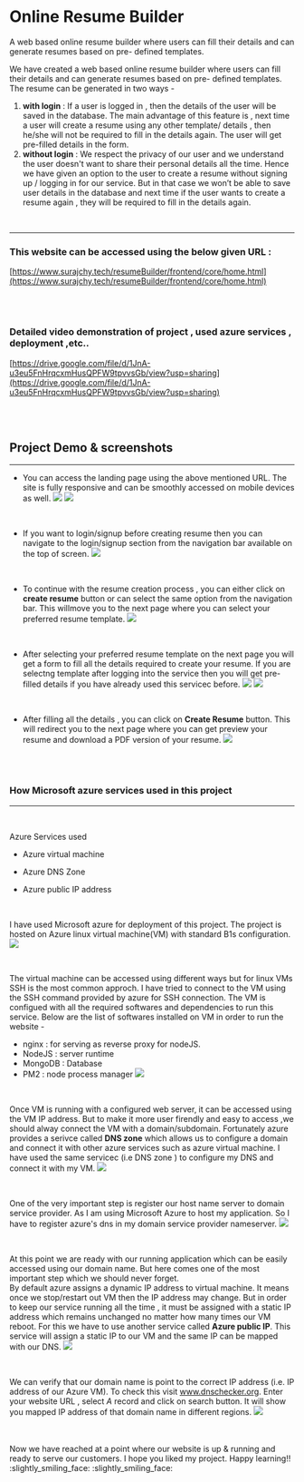 # Online Resume Builder

A web based online resume builder where users can fill their details and can generate resumes based on pre- defined templates.

We have created a web based online resume builder where users can fill their details and can generate resumes based on pre- defined templates. The resume can be generated in two ways -
1) **with login** : If a user is logged in , then the details of the user will be saved in the database. The main advantage of this feature is , next time a user will create a resume using any other template/ details , then he/she will not be required to fill in the details again. The user will get pre-filled details in the form. 
2) **without login** : We respect the privacy of our user and we understand the user doesn't want to share their personal details all the time. Hence we have given an option to the user to create a resume without signing up / logging in for our service. But in that case we won’t be able to save user details in the database and next time if the user wants to create a resume again , they will be required to fill in the details again.

<br/>

----
### This website can be accessed using the below given URL : 
[https://www.surajchy.tech/resumeBuilder/frontend/core/home.html](https://www.surajchy.tech/resumeBuilder/frontend/core/home.html)

<br/> <br/>

### Detailed video demonstration of project , used azure services , deployment ,etc..
[https://drive.google.com/file/d/1JnA-u3eu5FnHrqcxmHusQPFW9tpvvsGb/view?usp=sharing](https://drive.google.com/file/d/1JnA-u3eu5FnHrqcxmHusQPFW9tpvvsGb/view?usp=sharing)


<br/> <br/>

## Project Demo & screenshots
----
  
  
- You can access the landing page using the above mentioned URL. The site is fully responsive and can be smoothly accessed on mobile devices as well.
![](FRT-screenshot/project_01.png) ![](FRT-screenshot/project_02.png)  

<br/> 

- If you want to login/signup before creating resume then you can navigate to the login/signup section from the navigation bar available on the top of screen.
![](FRT-screenshot/login_01.png)  

 <br/>    

- To continue with the resume creation process , you can either click on **create resume** button or can select the same option from the navigation bar. 
  This willmove you to the next page where you can select your preferred resume template.
  ![](FRT-screenshot/project_03.png)  
    
    <br/> 
    
 - After selecting your preferred resume template on the next page you will get a form to fill all the details required to create your resume. If you are selectng 
   template after logging into the service then you will get pre-filled details if you have already used this servicec before.
   ![](FRT-screenshot/project_04.png)  ![](FRT-screenshot/project_05.png)  
     
     <br/> 
     
 - After filling all the details , you can click on **Create Resume** button. This will redirect you to the next page where you can get preview your resume and download 
   a PDF version of your resume.
   ![](FRT-screenshot/project_06.png)  
     
  
 <br/> <br/>
  
  
### How Microsoft azure services used in this project
----
<br/>

Azure Services used
- Azure virtual machine
- Azure DNS Zone
- Azure public IP address
  
  <br/> 
  
I have used Microsoft azure for deployment of this project. The project is hosted on Azure linux virtual machine(VM) with standard B1s configuration. 
![](FRT-screenshot/azure_01.png)

  <br/> 
  
The virtual machine can be accessed using different ways but for linux VMs SSH is the most common approch. I have tried to connect to the VM using the SSH command provided by azure for SSH connection.
The VM is configued with all the required softwares and dependencies to run this service. Below are the list of softwares installed on VM in order to run the website -
 - nginx : for serving as reverse proxy for nodeJS.
 - NodeJS : server runtime
 - MongoDB : Database
 - PM2 : node process manager
 ![](FRT-screenshot/sshConnection_01.png)
 
 <br/> 
 
 Once VM is running with a configured web server, it can be accessed using the VM IP address. But to make it more user firendly and easy to access ,we should 
 alway connect the VM with a domain/subdomain. Fortunately azure provides a serivce called **DNS zone** which allows us to configure a domain and connect it with
 other azure services such as azure virtual machine. I have used the same servicec (i.e DNS zone ) to configure my DNS and connect it with my VM.
 ![](FRT-screenshot/azure_02.png)
 
 
 <br/> 
 
 One of the very important step is register our host name server to domain service provider. As  I  am using Microsoft Azure to host my application. So I have to 
 register azure's dns in my domain service provider nameserver. 
  ![](FRT-screenshot/nameserver_01.png)
  
   <br/> 
   
  At this point we are ready with our running application which can be easily accessed using our domain name. But here comes one of the most important step which we 
  should never forget.  
  By default azure assigns a dynamic IP address to virtual machine. It means once we stop/restart out VM then the IP address may change. But in order to keep our service 
  running all the time , it must be assigned with a static IP address which remains unchanged no matter how many times our VM reboot. For this we have to use another service 
  called **Azure public IP**. This service  will assign a static IP to our VM and the same IP can be mapped with our DNS.
 ![](FRT-screenshot/azure_03.png)
 
 <br/> 
 
 We can verify that our domain name is point to the correct IP address (i.e. IP address of our Azure VM). To check this visit www.dnschecker.org. Enter your 
 website URL , select *A* record and click on search button. It will show you mapped IP address of that domain name in different regions.
 ![](FRT-screenshot/dnsChecker_01.png)
 
 <br/>
 <br/>
 Now we have reached at a point where our website is up & running and ready to serve our customers. I hope you liked my project. 
 Happy learning!! :slightly_smiling_face: :slightly_smiling_face:
  
 

